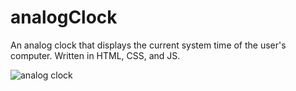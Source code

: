 # analogClock
An analog clock that displays the current system time of the user's computer. Written in HTML, CSS, and JS.

![analog clock](https://1.bp.blogspot.com/-Y6eJeaZDAJk/WKoOMeXoBGI/AAAAAAAAUZY/U48R2tHHaxwb9ehbuaXAGSr0YqUJygTrwCLcB/s320/Selection_004.png)
